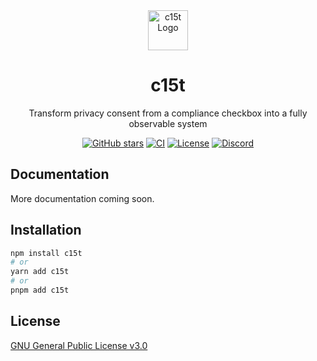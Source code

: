 <div align="center">
  <img src="https://c15t.com/logo-icon.png" alt="c15t Logo" width="64" height="64" />
  <h1>c15t</h1>
  <p>Transform privacy consent from a compliance checkbox into a fully observable system</p>

  [![GitHub stars](https://img.shields.io/github/stars/consent-management?style=flat-square)](https://github.com/c15t/c15t)
  [![CI](https://img.shields.io/github/actions/workflow/status/c15t/c15t/ci.yml?style=flat-square)](https://github.com/c15t/c15t/actions/workflows/ci.yml)
  [![License](https://img.shields.io/badge/license-GPL--3.0-blue.svg?style=flat-square)](LICENSE)
  [![Discord](https://img.shields.io/discord/1312171102268690493?style=flat-square)](https://c15t.com/discord)
</div>

## Documentation

More documentation coming soon.

## Installation

```bash
npm install c15t
# or
yarn add c15t
# or
pnpm add c15t
```

## License

[GNU General Public License v3.0](https://github.com/c15t/c15t/blob/main/LICENSE)

